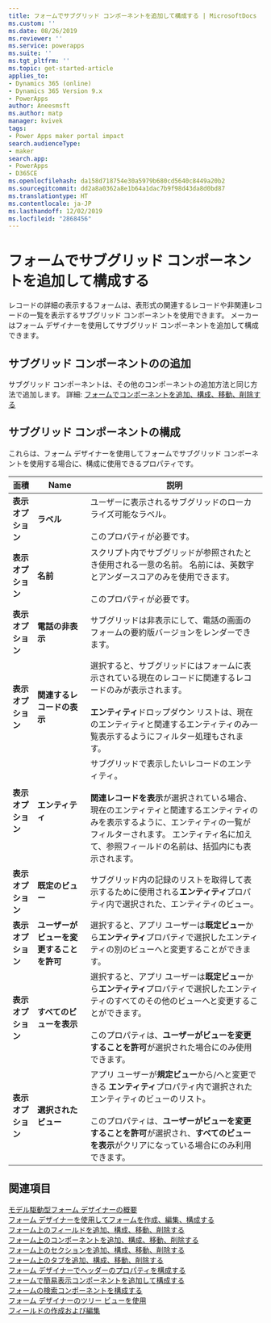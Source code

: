 ```yaml
---
title: フォームでサブグリッド コンポーネントを追加して構成する | MicrosoftDocs
ms.custom: ''
ms.date: 08/26/2019
ms.reviewer: ''
ms.service: powerapps
ms.suite: ''
ms.tgt_pltfrm: ''
ms.topic: get-started-article
applies_to:
- Dynamics 365 (online)
- Dynamics 365 Version 9.x
- PowerApps
author: Aneesmsft
ms.author: matp
manager: kvivek
tags:
- Power Apps maker portal impact
search.audienceType:
- maker
search.app:
- PowerApps
- D365CE
ms.openlocfilehash: da158d718754e30a5979b680cd5640c8449a20b2
ms.sourcegitcommit: dd2a8a0362a8e1b64a1dac7b9f98d43da8d0bd87
ms.translationtype: HT
ms.contentlocale: ja-JP
ms.lasthandoff: 12/02/2019
ms.locfileid: "2868456"
---
```

<!-- note from editor: I recommend removing the hyphen from "sub-grid" based on the style guide entry for sub: https://styleguides.azurewebsites.net/Styleguide/Read?id=2700&topicid=28872. I didn't change it here because I don't know how wide an impact that might have. -->


# <a name="add-and-configure-a-sub-grid-component-on-a-form"></a>フォームでサブグリッド コンポーネントを追加して構成する  
レコードの詳細の表示するフォームは、表形式の関連するレコードや非関連レコードの一覧を表示するサブグリッド コンポーネントを使用できます。 メーカーはフォーム デザイナーを使用してサブグリッド コンポーネントを追加して構成できます。

## <a name="add-a-sub-grid-component"></a>サブグリッド コンポーネントのの追加
サブグリッド コンポーネントは、その他のコンポーネントの追加方法と同じ方法で追加します。 詳細: [フォームでコンポーネントを追加、構成、移動、削除する](add-move-configure-or-delete-components-on-form.md)

## <a name="configure-a-sub-grid-component"></a>サブグリッド コンポーネントの構成
これらは、フォーム デザイナーを使用してフォームでサブグリッド コンポーネントを使用する場合に、構成に使用できるプロパティです。


|面積   |Name  |説明  |
|---------|---------|---------|
| **表示オプション** | **ラベル** | ユーザーに表示されるサブグリッドのローカライズ可能なラベル。 <br /><br />このプロパティが必要です。|
| **表示オプション** |  **名前** |  スクリプト内でサブグリッドが参照されたとき使用される一意の名前。 名前には、英数字とアンダースコアのみを使用できます。 <br /><br />このプロパティが必要です。 |
| **表示オプション** | **電話の非表示** |  サブグリッドは非表示にして、電話の画面のフォームの要約版バージョンをレンダーできます。 |
| **表示オプション** | **関連するレコードの表示** |  選択すると、サブグリッドにはフォームに表示されている現在のレコードに関連するレコードのみが表示されます。 <br /><br />**エンティティ**ドロップダウン リストは、現在のエンティティと関連するエンティティのみ一覧表示するようにフィルター処理もされます。 |
| **表示オプション** | **エンティティ** |  サブグリッドで表示したいレコードのエンティティ。 <br /><br />**関連レコードを表示**が選択されている場合、現在のエンティティと関連するエンティティのみを表示するように、エンティティの一覧がフィルターされます。 エンティティ名に加えて、参照フィールドの名前は、括弧内にも表示されます。 |
| **表示オプション** | **既定のビュー** |  サブグリッド内の記録のリストを取得して表示するために使用される**エンティティ**プロパティ内で選択された、エンティティのビュー。 |
| **表示オプション** | **ユーザーがビューを変更することを許可** |  選択すると、アプリ ユーザーは**既定ビュー**から**エンティティ**プロパティで選択したエンティティの別のビューへと変更することができます。 |
| **表示オプション** | **すべてのビューを表示** |  選択すると、アプリ ユーザーは**既定ビュー**から**エンティティ**プロパティで選択したエンティティのすべてのその他のビューへと変更することができます。 <br /><br />このプロパティは、**ユーザーがビューを変更することを許可**が選択された場合にのみ使用できます。 |
| **表示オプション** | **選択されたビュー** |  アプリ ユーザーが**規定ビュー**から/へと変更できる **エンティティ**プロパティ内で選択されたエンティティのビューのリスト。 <br /><br />このプロパティは、**ユーザーがビューを変更することを許可**が選択され、**すべてのビューを表示**がクリアになっている場合にのみ利用できます。 |

## <a name="see-also"></a>関連項目
[モデル駆動型フォーム デザイナーの概要](form-designer-overview.md)  
[フォーム デザイナーを使用してフォームを作成、編集、構成する](create-and-edit-forms.md)  
[フォーム上のフィールドを追加、構成、移動、削除する](add-move-or-delete-fields-on-form.md)  
[フォーム上のコンポーネントを追加、構成、移動、削除する](add-move-configure-or-delete-components-on-form.md)  
[フォーム上のセクションを追加、構成、移動、削除する](add-move-or-delete-sections-on-form.md)  
[フォーム上のタブを追加、構成、移動、削除する](add-move-or-delete-tabs-on-form.md)  
[フォーム デザイナーでヘッダーのプロパティを構成する](form-designer-header-properties.md)  
[フォームで簡易表示コンポーネントを追加して構成する](form-designer-add-configure-quickview.md)  
[フォームの検索コンポーネントを構成する](form-designer-add-configure-lookup.md)  
[フォーム デザイナーのツリー ビューを使用](using-tree-view-on-form.md)  
[フィールドの作成および編集](../common-data-service/create-edit-field-portal.md)  
